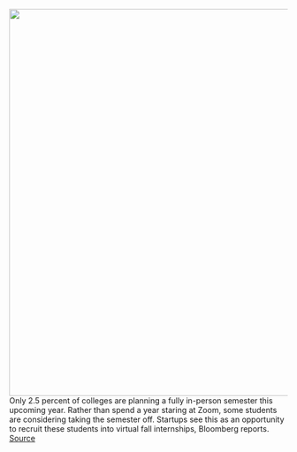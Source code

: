 <img src='https://cdn.vox-cdn.com/thumbor/mf17Cc0-23o8xS9cHkKyClJHNRg=/0x0:2800x1943/1200x800/filters:focal(1176x748:1624x1196)/cdn.vox-cdn.com/uploads/chorus_image/image/67215200/1228009805.jpg.0.jpg' width='700px' /><br/>
Only 2.5 percent of colleges are planning a fully in-person semester this upcoming year. Rather than spend a year staring at Zoom, some students are considering taking the semester off. Startups see this as an opportunity to recruit these students into virtual fall internships, Bloomberg reports.
<a href='https://www.theverge.com/2020/8/17/21371999/college-startups-pandemic-coronavirus-covid19-internships-fall'> Source <a/>
